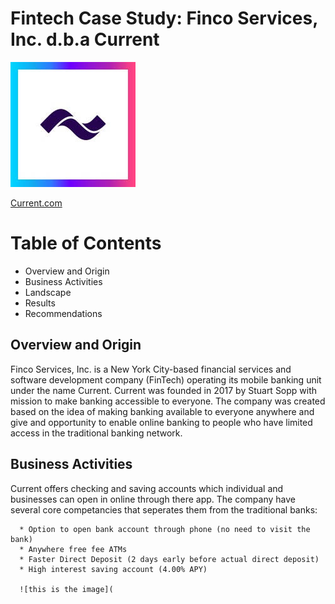 # Fintech Case Study: Finco Services, Inc. d.b.a Current

![This is Current image](current.jpg)

[Current.com](https://current.com/)

# Table of Contents

* Overview and Origin
* Business Activities
* Landscape
* Results
* Recommendations

## Overview and Origin

Finco Services, Inc. is a New York City-based financial services and software development company (FinTech) operating its mobile banking unit under the name Current.  Current was founded in 2017 by Stuart Sopp with mission to make banking accessible to everyone. The company was created based on the idea of making banking available to everyone anywhere and give and opportunity to enable online banking to people who have limited access in the traditional banking network.

## Business Activities

Current offers checking and saving accounts which individual and businesses can open in online through there app. The company have several core competancies that seperates them from the traditional banks:
 
      * Option to open bank account through phone (no need to visit the bank)
      * Anywhere free fee ATMs
      * Faster Direct Deposit (2 days early before actual direct deposit)
      * High interest saving account (4.00% APY)
      
      ![this is the image](
